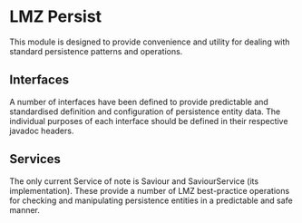 # LMZ Persist

This module is designed to provide convenience and utility for dealing with standard persistence patterns and
operations.

## Interfaces

A number of interfaces have been defined to provide predictable and standardised definition and configuration of
persistence entity data. The individual purposes of each interface should be defined in their respective javadoc
headers.

## Services

The only current Service of note is Saviour and SaviourService (its implementation). These provide a number of LMZ
best-practice operations for checking and manipulating persistence entities in a predictable and safe manner.